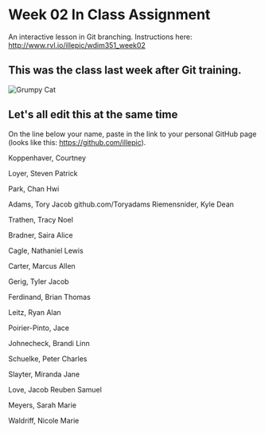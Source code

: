 # Week 02 In Class Assignment

An interactive lesson in Git branching. Instructions here: http://www.rvl.io/illepic/wdim351_week02

## This was the class last week after Git training.

![Grumpy Cat](https://dl.dropbox.com/u/115284/wdim351/week02/tard.jpg "Tard")

## Let's all edit this at the same time

On the line below your name, paste in the link to your personal GitHub page (looks like this: https://github.com/illepic).

Koppenhaver, Courtney

Loyer, Steven Patrick

Park, Chan Hwi

Adams, Tory Jacob
github.com/Toryadams
Riemensnider, Kyle Dean

Trathen, Tracy Noel

Bradner, Saira Alice

Cagle, Nathaniel Lewis

Carter, Marcus Allen

Gerig, Tyler Jacob

Ferdinand, Brian Thomas

Leitz, Ryan Alan

Poirier-Pinto, Jace

Johnecheck, Brandi Linn

Schuelke, Peter Charles

Slayter, Miranda Jane

Love, Jacob Reuben Samuel

Meyers, Sarah Marie

Waldriff, Nicole Marie
